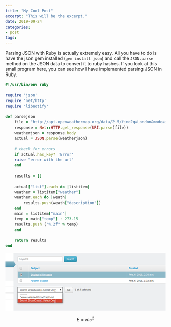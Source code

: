 ```yaml
---
title: "My Cool Post"
excerpt: "This will be the excerpt."
date: 2019-09-24
categories: 
- post
tags: 
---
```

Parsing JSON with Ruby is actually extremely easy. All you have to do is have the json gem installed (`gem install json`) and call the `JSON.parse` method on the JSON data to convert it to ruby hashes. If you look at this small program here, you can see how I have implemented parsing JSON in Ruby.

```ruby
#!/usr/bin/env ruby

require 'json'
require 'net/http'
require 'libnotify'

def parsejson
    file = "http://api.openweathermap.org/data/2.5/find?q=London&mode=json"
    response = Net::HTTP.get_response(URI.parse(file))
    weatherjson = response.body
    actual = JSON.parse(weatherjson)

    # check for errors
    if actual.has_key? 'Error'
	raise "error with the url"
    end

    results = []

    actual["list"].each do |listitem|
	weather = listitem["weather"]
	weather.each do |weath|
	    results.push(weath["description"])
	end
	main = listitem["main"]
	temp = main["temp"] - 273.15
	results.push ("%.2f" % temp)
    end

    return results
end
```

![nil](../static/img/_posts/Broadcast_Mail.png)

$$E=mc^2$$


<!----- Footnotes ----->

